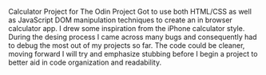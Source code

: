 Calculator Project for The Odin Project
Got to use both HTML/CSS as well as JavaScript DOM manipulation techniques to create an in browser calculator app. 
I drew some inspiration from the iPhone calculator style. 
During the desing process I came across many bugs and consequently had to debug the most out of my projects so far. 
The code could be cleaner, moving forward I will try and emphasize stubbing before I begin a project to better aid in code organization and readability.